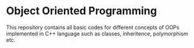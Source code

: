 # Object Oriented Programming

This repository contains all basic codes for different concepts of OOPs implemented in C++ language such as classes, inheritence, polymorphism etc.
